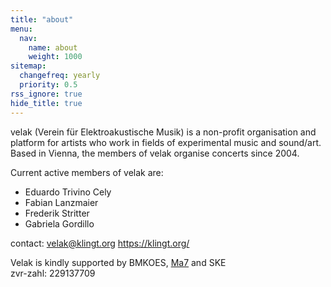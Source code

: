 ```yaml
---
title: "about"
menu:
  nav:
    name: about
    weight: 1000
sitemap:
  changefreq: yearly
  priority: 0.5
rss_ignore: true
hide_title: true
---
```

velak (Verein für Elektroakustische Musik) is a non-profit organisation and platform for artists who work in fields of experimental music and sound/art. Based in Vienna, the members of velak organise concerts since 2004.

Current active members of velak are:
- Eduardo Trivino Cely
- Fabian Lanzmaier
- Frederik Stritter
- Gabriela Gordillo  

contact: velak@klingt.org <https://klingt.org/>

Velak is kindly supported by BMKOES, [Ma7](https://www.wien.gv.at/kultur/abteilung/) and SKE  
zvr-zahl: 229137709
